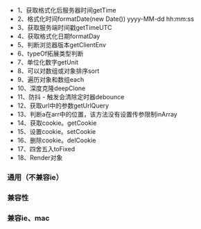 

- 1、获取格式化后服务器时间getTime
- 2、格式化时间formatDate(new Date()) yyyy-MM-dd hh:mm:ss
- 3、获取服务端时间戳getTimeUTC
- 4、获取格式化日期formatDay 
- 5、判断浏览器版本getClientEnv
- 6、typeOf拓展类型判断
- 7、单位化数字getUnit
- 8、可以对数组或对象排序sort
- 9、遍历对象和数组each
- 10、深度克隆deepClone
- 11、防抖 - 触发会清除定时器debounce
- 12、获取url中的参数getUrlQuery
- 13、判断a在arr中的位置，该方法没有设置传参限制inArray
- 14、获取cookie。getCookie 
- 15、设置cookie。setCookie
- 16、删除cookie。delCookie
- 17、四舍五入toFixed
- 18、Render对象

### 通用（不兼容ie）





### 兼容性




### 兼容ie、mac